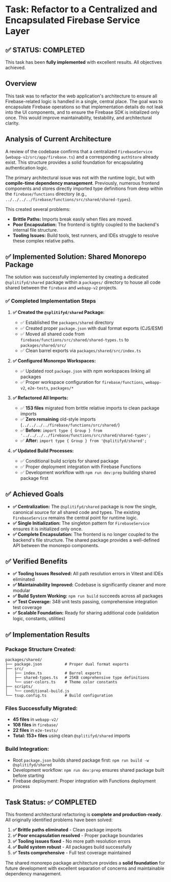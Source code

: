 # Task: Refactor to a Centralized and Encapsulated Firebase Service Layer

## ✅ **STATUS: COMPLETED**

This task has been **fully implemented** with excellent results. All objectives achieved.

## Overview

This task was to refactor the web application's architecture to ensure all Firebase-related logic is handled in a single, central place. The goal was to encapsulate Firebase operations so that implementation details do not leak into the UI components, and to ensure the Firebase SDK is initialized only once. This would improve maintainability, testability, and architectural clarity.

## Analysis of Current Architecture

A review of the codebase confirms that a centralized `FirebaseService` (`webapp-v2/src/app/firebase.ts`) and a corresponding `authStore` already exist. This structure provides a solid foundation for encapsulating authentication logic.

The primary architectural issue was not with the runtime logic, but with **compile-time dependency management**. Previously, numerous frontend components and stores directly imported type definitions from deep within the `firebase/functions` directory (e.g., `../../../../firebase/functions/src/shared/shared-types`).

This created several problems:

- **Brittle Paths:** Imports break easily when files are moved.
- **Poor Encapsulation:** The frontend is tightly coupled to the backend's internal file structure.
- **Tooling Issues:** Build tools, test runners, and IDEs struggle to resolve these complex relative paths.

## ✅ **Implemented Solution: Shared Monorepo Package**

The solution was successfully implemented by creating a dedicated `@splitifyd/shared` package within a `packages/` directory to house all code shared between the `firebase` and `webapp-v2` projects.

### ✅ **Completed Implementation Steps**

1.  **✅ Created the `@splitifyd/shared` Package:**
    - ✅ Established the `packages/shared` directory
    - ✅ Created proper `package.json` with dual format exports (CJS/ESM)
    - ✅ Moved all shared code from `firebase/functions/src/shared/shared-types.ts` to `packages/shared/src/`
    - ✅ Clean barrel exports via `packages/shared/src/index.ts`

2.  **✅ Configured Monorepo Workspaces:**
    - ✅ Updated root `package.json` with npm workspaces linking all packages
    - ✅ Proper workspace configuration for `firebase/functions`, `webapp-v2`, `e2e-tests`, `packages/*`

3.  **✅ Refactored All Imports:**
    - ✅ **153 files** migrated from brittle relative imports to clean package imports
    - ✅ **Zero remaining** old-style imports (`../../../../firebase/functions/src/shared/`)
    - ✅ **Before:** `import type { Group } from '../../../../firebase/functions/src/shared/shared-types';`
    - ✅ **After:** `import type { Group } from '@splitifyd/shared';`

4.  **✅ Updated Build Processes:**
    - ✅ Conditional build scripts for shared package
    - ✅ Proper deployment integration with Firebase Functions
    - ✅ Development workflow with `npm run dev:prep` building shared package first

## ✅ **Achieved Goals**

- **✅ Centralization:** The `@splitifyd/shared` package is now the single, canonical source for all shared code and types. The existing `FirebaseService` remains the central point for runtime logic.
- **✅ Single Initialization:** The singleton pattern for `FirebaseService` ensures it is initialized only once.
- **✅ Complete Encapsulation:** The frontend is no longer coupled to the backend's file structure. The shared package provides a well-defined API between the monorepo components.

## ✅ **Verified Benefits**

- **✅ Tooling Issues Resolved:** All path resolution errors in Vitest and IDEs eliminated
- **✅ Maintainability Improved:** Codebase is significantly cleaner and more modular
- **✅ Build System Working:** `npm run build` succeeds across all packages
- **✅ Test Coverage:** 348 unit tests passing, comprehensive integration test coverage
- **✅ Scalable Foundation:** Ready for sharing additional code (validation logic, constants, utilities)

## ✅ **Implementation Results**

### **Package Structure Created:**
```
packages/shared/
├── package.json          # Proper dual format exports
├── src/
│   ├── index.ts          # Barrel exports
│   ├── shared-types.ts   # 25KB comprehensive type definitions  
│   └── user-colors.ts    # Theme color constants
├── scripts/
│   └── conditional-build.js
└── tsup.config.ts        # Build configuration
```

### **Files Successfully Migrated:**
- **45 files** in `webapp-v2/` 
- **108 files** in `firebase/`
- **22 files** in `e2e-tests/`
- **Total: 153+ files** using clean `@splitifyd/shared` imports

### **Build Integration:**
- Root `package.json` builds shared package first: `npm run build -w @splitifyd/shared`
- Development workflow: `npm run dev:prep` ensures shared package built before starting
- Firebase deployment: Proper integration with Functions deployment process

## **Task Status: ✅ COMPLETED**

This frontend architectural refactoring is **complete and production-ready**. All originally identified problems have been solved:

1. **✅ Brittle paths eliminated** - Clean package imports
2. **✅ Poor encapsulation resolved** - Proper package boundaries  
3. **✅ Tooling issues fixed** - No more path resolution errors
4. **✅ Build system robust** - All packages build successfully
5. **✅ Tests comprehensive** - Full test coverage maintained

The shared monorepo package architecture provides a **solid foundation** for future development with excellent separation of concerns and maintainable dependency management.

